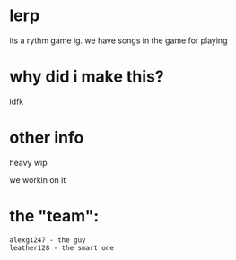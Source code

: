 # lerp

its a rythm game ig.
we have songs in the game for playing
# why did i make this?
idfk

# other info

heavy wip

we workin on it

# the "team":
	alexg1247 - the guy
	leather128 - the smart one
